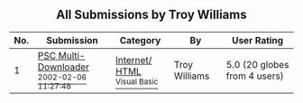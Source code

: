 ﻿<div align="center">

## All Submissions by Troy Williams

</div>

No.  | Submission | Category | By   | User Rating
---- | ---------- | -------- | ---- | -----------
1 | [PSC Multi\-Downloader<br /><sup>2002-02-06 11:27:48</sup>](https://github.com/Planet-Source-Code/troy-williams-psc-multi-downloader__1-31544) | [Internet/ HTML<br /><sup>Visual Basic</sup>](../ByCategory/internet-html__1-34.md) | Troy Williams | 5.0 (20 globes from 4 users)
